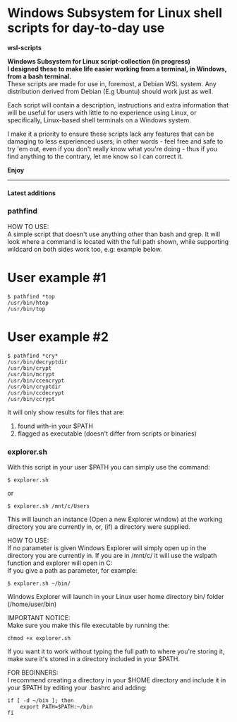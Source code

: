 # Windows Subsystem for Linux shell scripts for day-to-day use
**wsl-scripts**

**Windows Subsystem for Linux script-collection (in progress)** \
**I designed these to make life easier working from a terminal, in Windows, from a bash terminal.**
\
These scripts are made for use in, foremost, a Debian WSL system. Any distribution derived from Debian (E.g Ubuntu) should work just as well.

Each script will contain a description, instructions and extra information that will be useful for users with little to no experience using Linux, or specifically, Linux-based shell terminals on a Windows system.

I make it a priority to ensure these scripts lack any features that can be damaging to less experienced users; in other words - feel free and safe to try 'em out, even if you don't really know what you're doing - thus if you find anything to the contrary, let me know so I can correct it.

**Enjoy**

- - - -
#### Latest additions #### 

### **pathfind**
HOW TO USE: \
A simple script that doesn't use anything other than bash and grep.
It will look where a command is located with the full path shown, 
while supporting wildcard on both sides work too, e.g: example below.

# User example #1
    $ pathfind *top
    /usr/bin/htop
    /usr/bin/top

#  User example #2
    $ pathfind *cry*
    /usr/bin/decryptdir
    /usr/bin/crypt
    /usr/bin/mcrypt
    /usr/bin/ccencrypt
    /usr/bin/cryptdir
    /usr/bin/ccdecrypt
    /usr/bin/ccrypt

It will only show results for files that are:
 1. found with-in your $PATH
 2. flagged as executable (doesn't differ from scripts or binaries)



###  **explorer.sh**
With this script in your user $PATH you can simply use the command:

    $ explorer.sh 
    
or

    $ explorer.sh /mnt/c/Users
 
This will launch an instance (Open a new Explorer window) at the working directory you are currently in, or, (if) a directory were supplied.

HOW TO USE: \
If no parameter is given Windows Explorer will simply open up in the directory you are currently in. 
If you are in /mnt/c/ it will use the wslpath function and explorer will open in C:\
If you give a path as parameter, for example:
   
    $ explorer.sh ~/bin/
   
Windows Explorer will launch in your Linux user home directory
bin/ folder (/home/user/bin)

IMPORTANT NOTICE: \
Make sure you make this file executable by running the:
     
    chmod +x explorer.sh
      
If you want it to work without typing the full path to
where you're storing it, make sure it's stored in a directory
included in your $PATH. 

FOR BEGINNERS: \
I recommend creating a directory in your $HOME directory and
include it in your $PATH by editing your .bashrc and adding:
 
    if [ -d ~/bin ]; then
        export PATH=$PATH:~/bin
    fi
